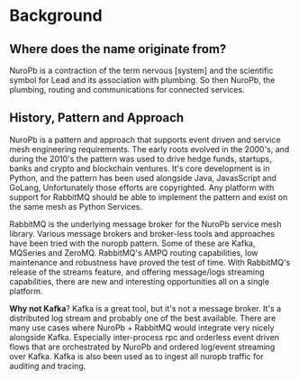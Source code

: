 # Background

## Where does the name originate from?
NuroPb is a contraction of the term nervous [system] and the scientific symbol for Lead and its
association with plumbing. So then NuroPb, the plumbing, routing and communications for connected services.

## History, Pattern and Approach
NuroPb is a pattern and approach that supports event driven and service mesh engineering requirements. The
early roots evolved in the 2000's, and during the 2010's the pattern was used to drive hedge funds, startups,
banks and crypto and blockchain ventures. It's core development is in Python, and the pattern has been used
alongside Java, JavasScript and GoLang, Unfortunately those efforts are copyrighted. Any platform with support
for RabbitMQ should be able to implement the pattern and exist on the same mesh as Python Services.

RabbitMQ is the underlying message broker for the NuroPb service mesh library. Various message brokers and
broker-less tools and approaches have been tried with the nuropb pattern. Some of these are Kafka, MQSeries and
ZeroMQ. RabbitMQ's AMPQ routing capabilities, low maintenance and robustness have proved the test of time. With
RabbitMQ's release of the streams feature, and offering message/logs streaming capabilities, there are new
and interesting opportunities all on a single platform.

**Why not Kafka**? Kafka is a great tool, but it's not a message broker. It's a distributed log stream and
probably one of the best available. There are many use cases where NuroPb + RabbitMQ would integrate very
nicely alongside Kafka. Especially inter-process rpc and orderless event driven flows that are orchestrated
by NuroPb and ordered log/event streaming over Kafka. Kafka is also been used as to ingest all nuropb traffic
for auditing and tracing.